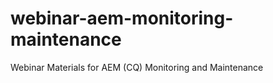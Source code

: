 webinar-aem-monitoring-maintenance
==================================

Webinar Materials for AEM (CQ) Monitoring and Maintenance

